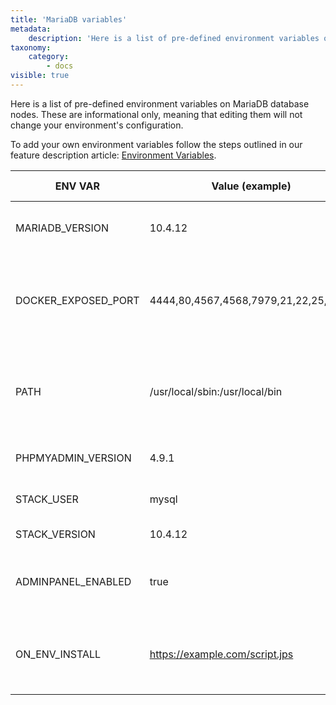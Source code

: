 ```yaml
---
title: 'MariaDB variables'
metadata:
    description: 'Here is a list of pre-defined environment variables on MariaDB database nodes.'
taxonomy:
    category:
        - docs
visible: true
---
```


Here is a list of pre-defined environment variables on MariaDB database nodes. These are informational only, meaning that editing them will not change your environment's configuration.

To add your own environment variables follow the steps outlined in our feature description article: [Environment Variables](/features/environment-variables).

|ENV VAR|Value (example)|Description|Informational only|
|-----------|-----------|-----------|----------|
|MARIADB_VERSION|10.4.12|Current template version for MariaDB.|Yes|
|DOCKER_EXPOSED_PORT|4444,80,4567,4568,7979,21,22,25,3306|List of ports opened via container firewall during environment creation.|Yes|
|PATH|/usr/local/sbin:/usr/local/bin|List of paths for directories with executable program files, default shell variable.|Yes|
|PHPMYADMIN_VERSION|4.9.1|Installed version of PHPMyAdmin.|Yes|
|STACK_USER|mysql|The name of the stack’s default user.|Yes|
|STACK_VERSION|10.4.12|Version of the current stack.|Yes|
|ADMINPANEL_ENABLED|true|Allow (true) or disable use (false) of PHPMyAdmin admin panel.|No|
|ON_ENV_INSTALL|https://example.com/script.jps|A script (or link to it) to be executed after environment creation.|Yes|